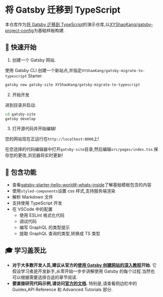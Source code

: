 # 将 Gatsby 迁移到 TypeScript

本仓库作为[将 Gatsby 迁移到 TypeScript](https://github.com/XYShaoKang/gatsby-getting-started/blob/master/docs/migrate-to-typescript.md)的演示仓库,以[XYShaoKang/gatsby-project-config](https://github.com/XYShaoKang/gatsby-project-config)为基础样板构建.

## 🚀 快速开始

1. 创建一个 Gatsby 网站.

使用 Gatsby CLI 创建一个新站点,并指定`XYShaoKang/gatsby-migrate-to-typescript` Starter.

```sh
gatsby new gatsby-site XYShaoKang/gatsby-migrate-to-typescript
```

2. 开始开发

进到目录并启动.

```sh
cd gatsby-site
gatsby develop
```

3. 打开源代码并开始编辑!

您的网站现在正运行在`http://localhost:8000`上!

在您选择的代码编辑器中打开`gatsby-site`目录,然后编辑`src/pages/index.tsx`.保存您的更改,浏览器将实时更新!

## 🧐 包含功能

- 查看[gatsby-starter-hello-world#-whats-inside](https://github.com/gatsbyjs/gatsby-starter-hello-world#-whats-inside)了解基础模板包含的内容
- 使用`styled-components`设置 css 样式,支持服务端渲染
- 解析 Markdown 文件
- 支持使用 TypeScript 开发
- 在 VSCode 中的配置
  - 使用 ESLint 格式化代码
  - 调试代码
  - 编写 GraphQL 的类型提示
  - 提取 GraphQL 查询的类型,转换成 TS 类型

## 🎓 学习盖茨比

- **对于大多数开发人员,建议从官方的[使用 Gatsby 创建网站的深入教程](https://www.gatsbyjs.org/tutorial/)开始.** 它假设学习者是开发新手,从零开始一步步讲解使用 Gatsby 的每个过程.当然也可以根据需要选择合适的章节阅读.
- **要直接研究代码示例,请访问[官方的文档](https://www.gatsbyjs.org/docs/).** 特别是,请查看侧边栏中的 Guides,API Reference 和 Advanced Tutorials 部分.

